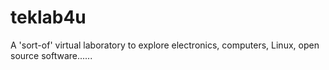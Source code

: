 # teklab4u
A 'sort-of' virtual laboratory to explore electronics, computers, Linux, open source software......
